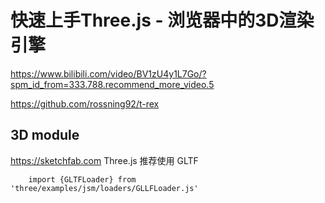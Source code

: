 # 快速上手Three.js - 浏览器中的3D渲染引擎
https://www.bilibili.com/video/BV1zU4y1L7Go/?spm_id_from=333.788.recommend_more_video.5

https://github.com/rossning92/t-rex


## 3D module
https://sketchfab.com
Three.js 推荐使用 GLTF

```
    import {GLTFLoader} from 'three/examples/jsm/loaders/GLLFLoader.js'
```
